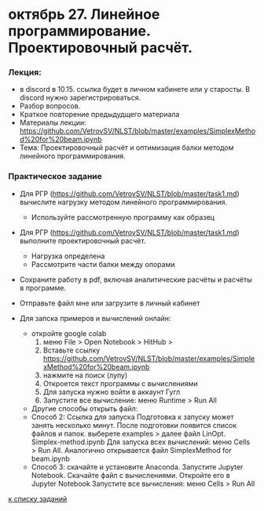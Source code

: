 # октябрь 27. Линейное программирование. Проектировочный расчёт.

### Лекция: 
- в discord в 10.15. ссылка будет в личном кабинете или у старосты. В discord нужно зарегистрироваться.
- Разбор вопросов.
- Краткое повторение предыдудщего материала
- Материалы лекции: https://github.com/VetrovSV/NLST/blob/master/examples/SimplexMethod%20for%20beam.ipynb
- Тема: Проектировочный расчёт и оптимизация балки методом линейного программирования.
    
### Практическое задание
- Для РГР (https://github.com/VetrovSV/NLST/blob/master/task1.md) вычислите нагрузку методом линейного программирования.
    - Используйте рассмотренную программу как образец
- Для РГР (https://github.com/VetrovSV/NLST/blob/master/task1.md) выполните проектировочный расчёт.
    - Нагрузка определена
    - Рассмотрите части балки между опорами

- Сохраните работу в pdf, включая аналитические расчёты и расчёты в программе.
- Отправьте файл мне или загрузите в личный кабинет
    
    
- Для запска примеров и вычислений онлайн:
  - откройте google colab
    1. меню File > Open Notebook > HitHub >
    1. Вставьте ссылку https://github.com/VetrovSV/NLST/blob/master/examples/SimplexMethod%20for%20beam.ipynb
    1. нажмите на поиск (лупу)
    1. Откроется текст программы с вычислениями
    1. Для запуска нужно войти в аккаунт Гугл
    1. Запустите все вычисление: меню Runtime > Run All
   - Другие способы открыть файл:
    - Способ 2: Ссылка для запуска Подготовка к запуску может занять несколько минут. После подготовки появится список файлов и папок. выберете examples > далее файл LinOpt. Simplex-method.ipynb Для запуска всех вычислений: меню Cells > Run All. Аналогично открывается файл SimplexMethod for beam.ipynb
    - Способ 3: скачайте и установите Anaconda. Запустите Jupyter Notebook. Скачайте файл с вычислениями. Откройте его в Jupyter Notebook Запустите все вычисления: меню Cells > Run All


[к списку заданий](https://github.com/VetrovSV/NLST/blob/master/dist2020/tasks2020.md)
